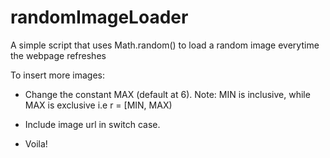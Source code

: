 randomImageLoader
=================

A simple script that uses Math.random() to load a random image everytime the webpage refreshes

To insert more images: 

- Change the constant MAX (default at 6).
Note: MIN is inclusive, while MAX is exclusive i.e r = [MIN, MAX)

- Include image url in switch case.

- Voila!
